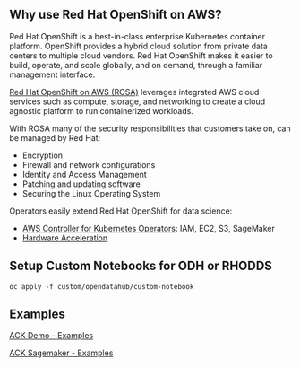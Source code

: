 ## Why use Red Hat OpenShift on AWS?

Red Hat OpenShift is a best-in-class enterprise Kubernetes container platform. 
OpenShift provides a hybrid cloud solution from private data centers to multiple cloud vendors. 
Red Hat OpenShift makes it easier to build, operate, and scale globally, and on demand, 
through a familiar management interface. 

[Red Hat OpenShift on AWS (ROSA)](https://aws.amazon.com/rosa/) leverages integrated 
AWS cloud services such as compute, storage, and networking to create a cloud agnostic 
platform to run containerized workloads.

With ROSA many of the security responsibilities that customers take on, can be managed by Red Hat:
  - Encryption
  - Firewall and network configurations
  - Identity and Access Management
  - Patching and updating software
  - Securing the Linux Operating System

Operators easily extend Red Hat OpenShift for data science:
- [AWS Controller for Kubernetes Operators](https://operatorhub.io/?provider=%5B%22Amazon%22%5D): IAM, EC2, S3, SageMaker
- [Hardware Acceleration](https://catalog.redhat.com/software/containers/nvidia/gpu-operator/5f9b0279ac3db90370a2128d)

## Setup Custom Notebooks for ODH or RHODDS

```
oc apply -f custom/opendatahub/custom-notebook
```

## Examples

[ACK Demo - Examples](openshift/ack-examples)

[ACK Sagemaker - Examples](https://github.com/aws-controllers-k8s/sagemaker-controller/tree/main/samples)